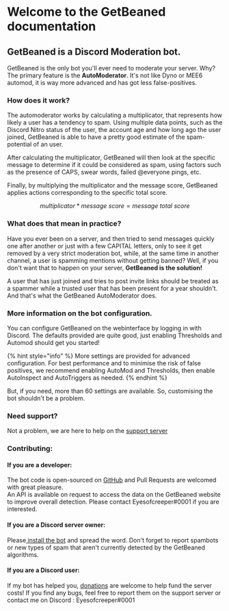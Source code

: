 # Welcome to the GetBeaned documentation

## GetBeaned is a Discord Moderation bot.

GetBeaned is the only bot you'll ever need to moderate your server. Why? The primary feature is the **AutoModerator**. It's not like Dyno or MEE6 automod, it is way more advanced and has got less false-positives.

### How does it work?

The automoderator works by calculating a multiplicator, that represents how likely a user has a tendency to spam. Using multiple data points, such as the Discord Nitro status of the user, the account age and how long ago the user joined, GetBeaned is able to have a pretty good estimate of the spam-potential of an user.

After calculating the multiplicator, GetBeaned will then look at the specific message to determine if it could be considered as spam, using factors such as the presence of CAPS, swear words, failed @everyone pings, etc.

Finally, by multiplying the multiplicator and the message score, GetBeaned applies actions corresponding to the specific total score.

$$
multiplicator * message\ score = message\ total\ score
$$

### What does that mean in practice?

Have you ever been on a server, and then tried to send messages quickly one after another or just with a few CAPITAL letters, only to see it get removed by a very strict moderation bot, while, at the same time in another channel, a user is spamming mentions without getting banned? Well, if you don't want that to happen on your server,  **GetBeaned is the solution!**

A user that has just joined and tries to post invite links should be treated as a spammer while a trusted user that has been present for a year shouldn't. And that's what the GetBeaned AutoModerator does.

### More information on the bot configuration.

You can configure GetBeaned on the webinterface by logging in with Discord. The defaults provided are quite good, just enabling Thresholds and Automod should get you started!

{% hint style="info" %}
More settings are provided for advanced configuration. For best performance and to minimise the risk of false positives, we recommend enabling AutoMod and Thresholds, then enable AutoInspect and AutoTriggers as needed.
{% endhint %}

But, if you need, more than 60 settings are available. So, customising the bot shouldn't be a problem.

### Need support?

Not a problem, we are here to help on the [support server](https://discordapp.com/invite/cPbhK53)

### Contributing:

#### If you are a developer:

The bot code is open-sourced on [GitHub](https://github.com/getbeaned) and Pull Requests are welcomed with great pleasure.  
An API is available on request to access the data on the GetBeaned website to improve overall detection. Please contact Eyesofcreeper\#0001 if you are interested.

#### If you are a Discord server owner:

Please[ install the bot](bot-documentation/tutorial-setting-up-your-server-for-the-first-time.md) and spread the word. Don't forget to report spambots or new types of spam that aren't currently detected by the GetBeaned algorithms.

#### If you are a Discord user:

If my bot has helped you, [donations](https://www.paypal.me/duckduckhunt) are welcome to help fund the server costs! If you find any bugs, feel free to report them on the support server or contact me on Discord : Eyesofcreeper\#0001

 



